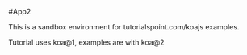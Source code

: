 #App2

This is a sandbox environment for tutorialspoint.com/koajs examples.

Tutorial uses koa@1, examples are with koa@2
